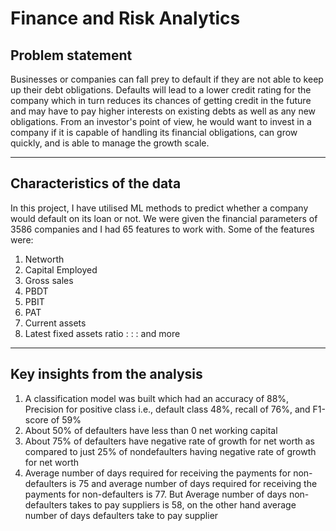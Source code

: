 # Finance and Risk Analytics

## Problem statement

Businesses or companies can fall prey to default if they are not able to keep up their debt obligations. Defaults will lead to
a lower credit rating for the company which in turn reduces its chances of getting credit in the future and may have to pay
higher interests on existing debts as well as any new obligations. From an investor's point of view, he would want to invest
in a company if it is capable of handling its financial obligations, can grow quickly, and is able to manage the growth scale.

---
## Characteristics of the data
In this project, I have utilised ML methods to predict whether a company would default on its loan or not. We were given the financial parameters of 3586 companies
and I had 65 features to work with. Some of the features were:

1. Networth
2. Capital Employed
3. Gross sales
4. PBDT
5. PBIT
6. PAT
7. Current assets
8. Latest fixed assets ratio
:
:
:
and more

---

## Key insights from the analysis

1. A classification model was built which had an accuracy of 88%, Precision for positive class i.e., default class 48%, recall of 76%, and F1-score of 59%
2. About 50% of defaulters have less than 0 net working capital
3. About 75% of defaulters have negative rate of growth for net worth as compared to just 25% of nondefaulters having negative rate of growth for net worth
4. Average number of days required for receiving the payments for non-defaulters is 75 and average number of
days required for receiving the payments for non-defaulters is 77. But Average number of days non-defaulters
takes to pay suppliers is 58, on the other hand average number of days defaulters take to pay supplier


